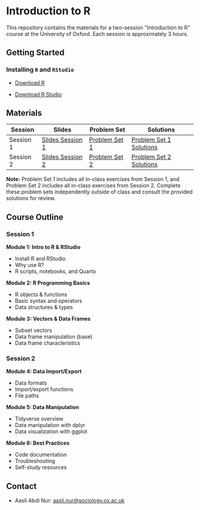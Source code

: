 # Introduction to R

This repository contains the materials for a two-session "Introduction to R" course at the University of Oxford. Each session is approximately 3 hours.

## Getting Started

### Installing `R` and `RStudio`

- [Download R](https://cloud.r-project.org/)

- [Download R Studio](https://posit.co/downloads/)

  
## Materials

| Session | Slides | Problem Set | Solutions |
|---------|--------|-------------|-----------|
| Session 1 | [Slides Session 1](https://github.com/aaslinur/intro-to-R/blob/main/Slides/Session1_Slides.pdf) | [Problem Set 1](https://github.com/aaslinur/intro-to-R/blob/main/Problem%20Sets/problem_set1.pdf) | [Problem Set 1 Solutions](https://github.com/aaslinur/intro-to-R/blob/main/Problem%20Sets/problem_set1_solutions.pdf) |
| Session 2 | [Slides Session 2](https://github.com/aaslinur/intro-to-R/blob/main/Slides/Session2_Slides.pdf) | [Problem Set 2](https://github.com/aaslinur/intro-to-R/blob/main/Problem%20Sets/problem_set2.pdf) | [Problem Set 2 Solutions](https://github.com/aaslinur/intro-to-R/blob/main/Problem%20Sets/problem_set2_solutions.pdf) |

**Note:** Problem Set 1 includes all in-class exercises from Session 1, and Problem Set 2 includes all in-class exercises from Session 2. Complete these problem sets independently outside of class and consult the provided solutions for review.

## Course Outline

### Session 1

**Module 1: Intro to R & RStudio**
- Install R and RStudio
- Why use R?
- R scripts, notebooks, and Quarto

**Module 2: R Programming Basics**
- R objects & functions
- Basic syntax and operators
- Data structures & types

**Module 3: Vectors & Data Frames**
- Subset vectors
- Data frame manipulation (base)
- Data frame characteristics

### Session 2

**Module 4: Data Import/Export**
- Data formats
- Import/export functions
- File paths

**Module 5: Data Manipulation**
- Tidyverse overview
- Data manipulation with dplyr
- Data visualization with ggplot

**Module 6: Best Practices**
- Code documentation
- Troubleshooting
- Self-study resources

## Contact

- Aasli Abdi Nur: [aasli.nur@sociology.ox.ac.uk](aasli.nur@sociology.ox.ac.uk)
